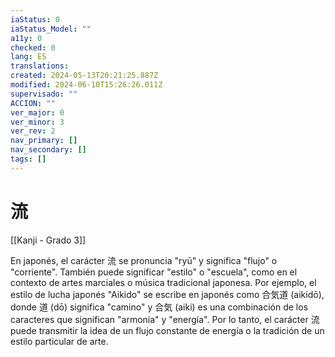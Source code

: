 ```yaml
---
iaStatus: 0
iaStatus_Model: ""
a11y: 0
checked: 0
lang: ES
translations: 
created: 2024-05-13T20:21:25.887Z
modified: 2024-06-10T15:26:26.011Z
supervisado: ""
ACCION: ""
ver_major: 0
ver_minor: 3
ver_rev: 2
nav_primary: []
nav_secondary: []
tags: []
---
```

# 流

[[Kanji - Grado 3]]

En japonés, el carácter 流 se pronuncia "ryū" y significa "flujo" o "corriente". También puede significar "estilo" o "escuela", como en el contexto de artes marciales o música tradicional japonesa. Por ejemplo, el estilo de lucha japonés "Aikido" se escribe en japonés como 合気道 (aikidō), donde 道 (dō) significa "camino" y 合気 (aiki) es una combinación de los caracteres que significan "armonía" y "energía". Por lo tanto, el carácter 流 puede transmitir la idea de un flujo constante de energía o la tradición de un estilo particular de arte.
